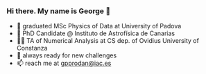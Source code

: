 ### Hi there. My name is George 👋

- 🔭 graduated MSc Physics of Data at University of Padova
- :rocket: PhD Candidate @ Instituto de Astrofísica de Canarias
- :man_teacher: TA of Numerical Analysis at CS dep. of Ovidius University of Constanza
- 🌱 always ready for new challenges
- 📫 reach me at gpprodan@iac.es


